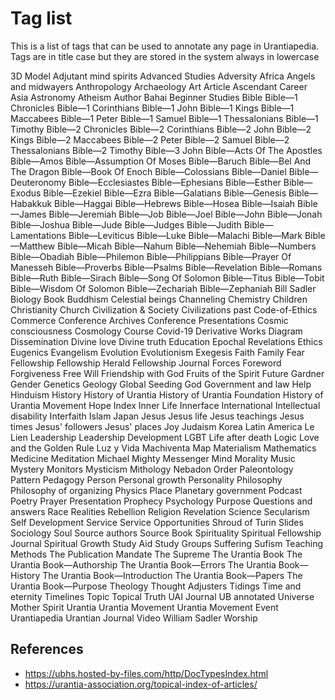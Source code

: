 # Tag list

This is a list of tags that can be used to annotate any page in Urantiapedia. Tags are in title case but they are stored in the system always in lowercase

3D Model
Adjutant mind spirits
Advanced Studies
Adversity
Africa
Angels and midwayers
Anthropology
Archaeology
Art
Article
Ascendant Career
Asia
Astronomy
Atheism
Author
Bahai
Beginner Studies
Bible
Bible—1 Chronicles
Bible—1 Corinthians
Bible—1 John
Bible—1 Kings
Bible—1 Maccabees
Bible—1 Peter
Bible—1 Samuel
Bible—1 Thessalonians
Bible—1 Timothy
Bible—2 Chronicles
Bible—2 Corinthians
Bible—2 John
Bible—2 Kings
Bible—2 Maccabees
Bible—2 Peter
Bible—2 Samuel
Bible—2 Thessalonians
Bible—2 Timothy
Bible—3 John
Bible—Acts Of The Apostles
Bible—Amos
Bible—Assumption Of Moses
Bible—Baruch
Bible—Bel And The Dragon
Bible—Book Of Enoch
Bible—Colossians
Bible—Daniel
Bible—Deuteronomy
Bible—Ecclesiastes
Bible—Ephesians
Bible—Esther
Bible—Exodus
Bible—Ezekiel
Bible—Ezra
Bible—Galatians
Bible—Genesis
Bible—Habakkuk
Bible—Haggai
Bible—Hebrews
Bible—Hosea
Bible—Isaiah
Bible—James
Bible—Jeremiah
Bible—Job
Bible—Joel
Bible—John
Bible—Jonah
Bible—Joshua
Bible—Jude
Bible—Judges
Bible—Judith
Bible—Lamentations
Bible—Leviticus
Bible—Luke
Bible—Malachi
Bible—Mark
Bible—Matthew
Bible—Micah
Bible—Nahum
Bible—Nehemiah
Bible—Numbers
Bible—Obadiah
Bible—Philemon
Bible—Philippians
Bible—Prayer Of Manesseh
Bible—Proverbs
Bible—Psalms
Bible—Revelation
Bible—Romans
Bible—Ruth
Bible—Sirach
Bible—Song Of Solomon
Bible—Titus
Bible—Tobit
Bible—Wisdom Of Solomon
Bible—Zechariah
Bible—Zephaniah
Bill Sadler
Biology
Book
Buddhism
Celestial beings
Channeling
Chemistry
Children
Christianity
Church
Civilization & Society
Civilizations past
Code-of-Ethics
Commerce
Conference Archives
Conference Presentations
Cosmic consciousness
Cosmology
Course
Covid-19
Derivative Works
Diagram
Dissemination
Divine love
Divine truth
Education
Epochal Revelations
Ethics
Eugenics
Evangelism
Evolution
Evolutionism
Exegesis
Faith
Family
Fear
Fellowship
Fellowship Herald
Fellowship Journal
Forces
Foreword
Forgiveness
Free Will
Friendship with God
Fruits of the Spirit
Future
Gardner
Gender
Genetics
Geology
Global Seeding
God
Government and law
Help
Hinduism
History
History of Urantia
History of Urantia Foundation
History of Urantia Movement
Hope
Index
Inner Life
Innerface International
Intellectual disability
Interfaith
Islam
Japan
Jesus
Jesus life
Jesus teachings
Jesus times
Jesus' followers
Jesus' places
Joy
Judaism
Korea
Latin America
Le Lien
Leadership
Leadership Development
LGBT
Life after death
Logic
Love and the Golden Rule
Luz y Vida
Machiventa
Map
Materialism
Mathematics
Medicine
Meditation
Michael
Mighty Messenger
Mind
Morality
Music
Mystery Monitors
Mysticism
Mithology
Nebadon
Order
Paleontology
Pattern
Pedagogy
Person
Personal growth
Personality
Philosophy
Philosophy of organizing
Physics
Place
Planetary government
Podcast
Poetry
Prayer
Presentation
Prophecy
Psychology
Purpose
Questions and answers
Race
Realities
Rebellion
Religion
Revelation
Science
Secularism
Self Development
Service
Service Opportunities
Shroud of Turin
Slides
Sociology
Soul
Source authors
Source Book
Spirituality
Spiritual Fellowship Journal
Spiritual Growth
Study Aid
Study Groups
Suffering
Sufism
Teaching Methods
The Publication Mandate
The Supreme
The Urantia Book
The Urantia Book—Authorship
The Urantia Book—Errors
The Urantia Book—History
The Urantia Book—Introduction
The Urantia Book—Papers
The Urantia Book—Purpose
Theology
Thought Adjusters
Tidings
Time and eternity
Timelines
Topic
Topical
Truth
UAI Journal
UB annotated
Universe Mother Spirit
Urantia
Urantia Movement
Urantia Movement Event
Urantiapedia
Urantian Journal
Video
William Sadler
Worship

## References

- https://ubhs.hosted-by-files.com/http/DocTypesIndex.html
- https://urantia-association.org/topical-index-of-articles/